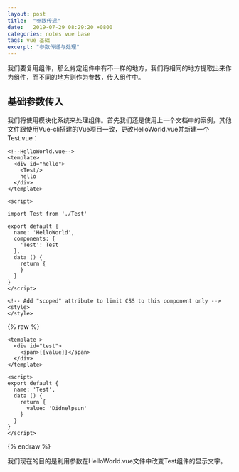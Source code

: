 ```yaml
---
layout: post
title:  "参数传递"
date:   2019-07-29 08:29:20 +0800
categories: notes vue base
tags: vue 基础 
excerpt: "参数传递与处理"
---
```


我们要复用组件，那么肯定组件中有不一样的地方，我们将相同的地方提取出来作为组件，而不同的地方则作为参数，传入组件中。

## 基础参数传入

我们将使用模块化系统来处理组件。首先我们还是使用上一个文档中的案例，其他文件跟使用Vue-cli搭建的Vue项目一致，更改HelloWorld.vue并新建一个Test.vue：

```vue
<!--HelloWorld.vue-->
<template>
  <div id="hello">
    <Test/>
    hello
  </div>
</template>

<script>

import Test from './Test'

export default {
  name: 'HelloWorld',
  components: {
    'Test': Test
  },
  data () {
    return {
    }
  }
}
</script>

<!-- Add "scoped" attribute to limit CSS to this component only -->
<style>
</style>
```

{% raw %}

```vue
<template >
  <div id="test">
    <span>{{value}}</span>
  </div>
</template>

<script>
export default {
  name: 'Test',
  data () {
    return {
      value: 'Didnelpsun'
    }
  }
}
</script>
```

{% endraw %}

我们现在的目的是利用参数在HelloWorld.vue文件中改变Test组件的显示文字。

